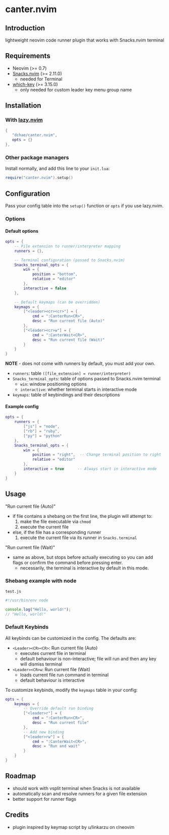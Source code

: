 # canter.nvim

## Introduction

lightweight neovim code runner plugin that works with Snacks.nvim terminal

## Requirements

- Neovim (>= 0.7)
- [Snacks.nvim](https://github.com/folke/snacks.nvim) (>= 2.11.0)
  - needed for Terminal
- [which-key](https://github.com/folke/which-key.nvim) (>= 3.15.0)
  - only needed for custom leader key menu group name

## Installation

### With [lazy.nvim](https://github.com/folke/lazy.nvim)

```lua
{
   "dchae/canter.nvim",
   opts = {}
},
```

### Other package managers

Install normally, and add this line to your `init.lua`:

```lua
require("canter.nvim").setup()
```

## Configuration

Pass your config table into the `setup()` function or `opts` if you use lazy.nvim.

### Options

#### Default options
```lua
opts = {
    -- File extension to runner/interpreter mapping
    runners = {},

    -- Terminal configuration (passed to Snacks.nvim)
    Snacks_terminal_opts = {
        win = {
            position = "bottom",
            relative = "editor"
        },
        interactive = false
    },

    -- Default keymaps (can be overridden)
    keymaps = {
        ["<leader><cr><cr>"] = {
            cmd = ":CanterRun<CR>",
            desc = "Run current file (Auto)"
        },
        ["<leader><cr>w"] = {
            cmd = ":CanterWait<CR>",
            desc = "Run current file (Wait)"
        }
    }
}
```

**NOTE** - does not come with runners by default, you must add your own.

- `runners`: table `([file_extension] = runner/interpreter)`
- `Snacks_terminal_opts`: table of options passed to Snacks.nvim terminal
  - `win`: window positioning options
  - `interactive`: whether terminal starts in interactive mode
- `keymaps`: table of keybindings and their descriptions

#### Example config
```lua
opts = {
    runners = {
        ["js"] = "node", 
        ["rb"] = "ruby", 
        ["py"] = "python"
    },
    Snacks_terminal_opts = {
        win = {
            position = "right",  -- Change terminal position to right
            relative = "editor"
        },
        interactive = true      -- Always start in interactive mode
    }
}
```

## Usage

"Run current file (Auto)"

- if file contains a shebang on the first line, the plugin will attempt to:
  1. make the file executable via `chmod`
  2. execute the current file
- else, if the file has a corresponding runner
  1. execute the current file via its runner in `Snacks.terminal`

"Run current file (Wait)"

- same as above, but stops before actually executing so you can add flags or confirm the command before pressing enter.
  - necessarily, the terminal is interactive by default in this mode.

### Shebang example with node
`test.js`
```js
#!/usr/bin/env node

console.log("Hello, world!");
// "Hello, world!"
```

### Default Keybinds

All keybinds can be customized in the config. The defaults are:

- `<Leader><CR><CR>`: Run current file (Auto)
  - executes current file in terminal
  - default behaviour is non-interactive; file will run and then any key will dismiss terminal
- `<Leader><CR>w`: Run current file (Wait)
  - loads current file run command in terminal
  - default behaviour is interactive

To customize keybinds, modify the `keymaps` table in your config:

```lua
opts = {
    keymaps = {
        -- Override default run binding
        ["<leader>r"] = {
            cmd = ":CanterRun<CR>",
            desc = "Run current file"
        },
        -- Add new binding
        ["<leader>rw"] = {
            cmd = ":CanterWait<CR>",
            desc = "Run and wait"
        }
    }
}
```

## Roadmap

- should work with vsplit terminal when Snacks is not available
- automatically scan and resolve runners for a given file extension
- better support for runner flags

## Credits
- plugin inspired by keymap script by u/linkarzu on r/neovim
